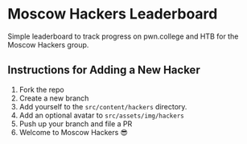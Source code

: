 # Moscow Hackers Leaderboard

Simple leaderboard to track progress on pwn.college and HTB for the Moscow Hackers group.

## Instructions for Adding a New Hacker

1. Fork the repo
2. Create a new branch
3. Add yourself to the `src/content/hackers` directory.
4. Add an optional avatar to `src/assets/img/hackers`
5. Push up your branch and file a PR
6. Welcome to Moscow Hackers 😎

